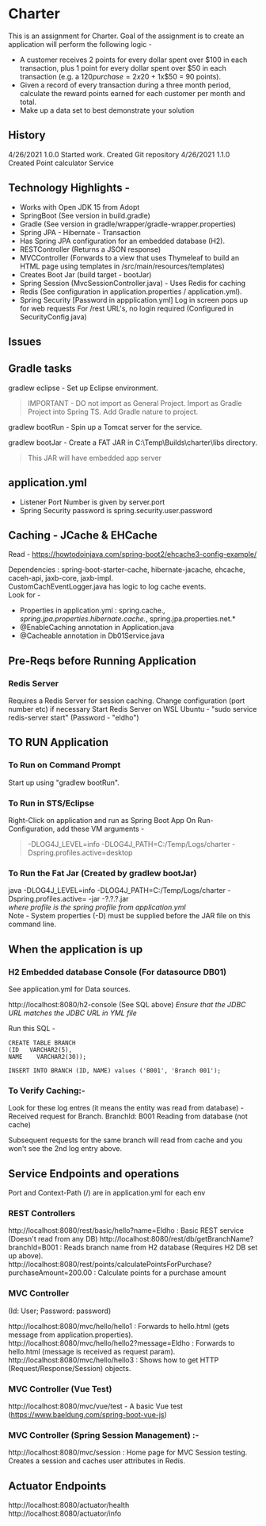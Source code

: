 # Charter

This is an assignment for Charter. Goal of the assignment is to create an application will perform the following logic -

- A customer receives 2 points for every dollar spent over $100 in each transaction, plus 1 point for every dollar spent over $50 in each transaction
(e.g. a $120 purchase = 2x$20 + 1x$50 = 90 points).
- Given a record of every transaction during a three month period, calculate the reward points earned for each customer per month and total.
- Make up a data set to best demonstrate your solution


## History

4/26/2021  1.0.0   Started work. Created Git repository
4/26/2021  1.1.0   Created Point calculator Service

## Technology Highlights -

- Works with Open JDK 15 from Adopt
- SpringBoot (See version in build.gradle)
- Gradle (See version in gradle/wrapper/gradle-wrapper.properties)
- Spring JPA - Hibernate - Transaction
- Has Spring JPA configuration for an embedded database (H2).
- RESTController (Returns a JSON response)
- MVCController (Forwards to a view that uses Thymeleaf to build an HTML page using templates in /src/main/resources/templates)
- Creates Boot Jar (build target - bootJar)
- Spring Session (MvcSessionController.java) - Uses Redis for caching
- Redis (See configuration in application.properties / application.yml).
- Spring Security [Password in appplication.yml]
    Log in screen pops up for web requests
    For /rest URL's, no login required (Configured in SecurityConfig.java)

## Issues

## Gradle tasks

gradlew eclipse  - Set up Eclipse environment. 
>IMPORTANT - DO not import as General Project.
>Import as Gradle Project into Spring TS. Add Gradle nature to project. 

gradlew bootRun  - Spin up a Tomcat server for the service. 

gradlew bootJar - Create a FAT JAR in C:\Temp\Builds\charter\libs directory. 
>This JAR will have embedded app server

## application.yml

- Listener Port Number is given by server.port
- Spring Security password is spring.security.user.password

## Caching - JCache & EHCache

Read - https://howtodoinjava.com/spring-boot2/ehcache3-config-example/

Dependencies : spring-boot-starter-cache, hibernate-jacache, ehcache, caceh-api, jaxb-core, jaxb-impl.  
CustomCachEventLogger.java has logic to log cache events.  
Look for -

- Properties in application.yml : spring.cache.*, spring.jpa.properties.hibernate.cache.*, spring.jpa.properties.net.*
- @EnableCaching annotation in Application.java
- @Cacheable annotation in Db01Service.java
  
## Pre-Reqs before Running Application

### Redis Server

Requires a Redis Server for session caching. Change configuration (port number etc) if necessary
Start Redis Server on WSL Ubuntu - "sudo service redis-server start"  (Password - "eldho")

## TO RUN Application

### To Run on Command Prompt

Start up using "gradlew bootRun".

### To Run in STS/Eclipse

Right-Click on application and run as Spring Boot App
On Run-Configuration, add these VM arguments - 
>-DLOG4J_LEVEL=info -DLOG4J_PATH=C:/Temp/Logs/charter -Dspring.profiles.active=desktop

### To Run the Fat Jar (Created by gradlew bootJar)

java -DLOG4J_LEVEL=info -DLOG4J_PATH=C:/Temp/Logs/charter -Dspring.profiles.active=<profile> -jar <projectName>-?.?.?.jar   
*where profile is the spring profile from application.yml*  
Note - System properties (-D) must be supplied before the JAR file on this command line.


## When the application is up

### H2 Embedded database Console (For datasource DB01)

See application.yml for Data sources.

http://localhost:8080/h2-console  (See SQL above)
*Ensure that the JDBC URL matches the JDBC URL in YML file*  

Run this SQL -

    CREATE TABLE BRANCH
    (ID   VARCHAR2(5),
    NAME    VARCHAR2(30));

    INSERT INTO BRANCH (ID, NAME) values ('B001', 'Branch 001');

### To Verify Caching:-

Look for these log entres (it means the entity was read from database) - 
    Received request for Branch. BranchId: B001
    Reading from database (not cache)

Subsequent requests for the same branch will read from cache and you won't see the 2nd log entry above.

## Service Endpoints and operations

Port and Context-Path (/) are in application.yml for each env

### REST Controllers

http://localhost:8080/rest/basic/hello?name=Eldho : Basic REST service (Doesn't read from any DB) 
http://localhost:8080/rest/db/getBranchName?branchId=B001 : Reads branch name from H2 database (Requires H2 DB set up above).  
http://localhost:8080/rest/points/calculatePointsForPurchase?purchaseAmount=200.00 : Calculate points for a purchase amount

### MVC Controller

(Id: User; Password: password)

http://localhost:8080/mvc/hello/hello1 : Forwards to hello.html (gets message from application.properties).  
http://localhost:8080/mvc/hello/hello2?message=Eldho : Forwards to hello.html (message is received as request param).  
http://localhost:8080/mvc/hello/hello3 : Shows how to get HTTP (Request/Response/Session) objects.  

### MVC Controller (Vue Test)

http://localhost:8080/mvc/vue/test - A basic Vue test (https://www.baeldung.com/spring-boot-vue-js)

### MVC Controller (Spring Session Management) :-

http://localhost:8080/mvc/session : Home page for MVC Session testing. Creates a session and caches user attributes in Redis.  

## Actuator Endpoints

http://localhost:8080/actuator/health  
http://localhost:8080/actuator/info  
